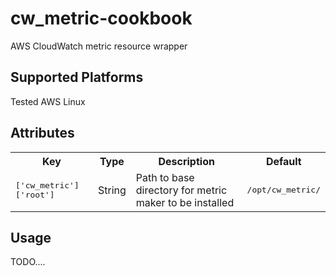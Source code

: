 # cw_metric-cookbook

AWS CloudWatch metric resource wrapper

## Supported Platforms

Tested AWS Linux

## Attributes

<table>
  <tr>
    <th>Key</th>
    <th>Type</th>
    <th>Description</th>
    <th>Default</th>
  </tr>
  <tr>
    <td><tt>['cw_metric']['root']</tt></td>
    <td>String</td>
    <td>Path to base directory for metric maker to be installed</td>
    <td><tt>/opt/cw_metric/</tt></td>
  </tr>
</table>

## Usage

TODO....
